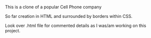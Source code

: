 This is a clone of a popular Cell Phone company 

So far creation in HTML and surrounded by borders within CSS.

Look over .html file for commented details as I was/am working on this project.
